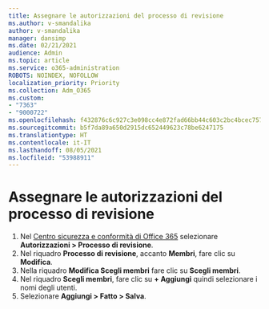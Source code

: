 ```yaml
---
title: Assegnare le autorizzazioni del processo di revisione
ms.author: v-smandalika
author: v-smandalika
manager: dansimp
ms.date: 02/21/2021
audience: Admin
ms.topic: article
ms.service: o365-administration
ROBOTS: NOINDEX, NOFOLLOW
localization_priority: Priority
ms.collection: Adm_O365
ms.custom:
- "7363"
- "9000722"
ms.openlocfilehash: f432876c6c927c3e098cc4e872fad66bb44c603c2bc4bcec7570d128ed3523fe
ms.sourcegitcommit: b5f7da89a650d2915dc652449623c78be6247175
ms.translationtype: HT
ms.contentlocale: it-IT
ms.lasthandoff: 08/05/2021
ms.locfileid: "53988911"
---
```

# <a name="assign-supervisory-review-permissions"></a>Assegnare le autorizzazioni del processo di revisione

1. Nel [Centro sicurezza e conformità di Office 365](https://sip.protection.office.com/homepage) selezionare **Autorizzazioni > Processo di revisione**.
2. Nel riquadro **Processo di revisione**, accanto **Membri**, fare clic su **Modifica**.
3. Nella riquadro **Modifica Scegli membri** fare clic su **Scegli membri**.
4. Nel riquadro **Scegli membri**, fare clic su **+ Aggiungi** quindi selezionare i nomi degli utenti.
5. Selezionare **Aggiungi > Fatto > Salva**.